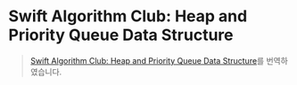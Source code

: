 # Swift Algorithm Club: Heap and Priority Queue Data Structure
> [Swift Algorithm Club: Heap and Priority Queue Data Structure](https://www.raywenderlich.com/160631/swift-algorithm-club-heap-and-priority-queue-data-structure)를 번역하였습니다.

